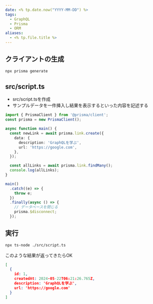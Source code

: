 ```yaml
---
date: <% tp.date.now("YYYY-MM-DD") %>
tags:
  - GraphQL
  - Prisma
  - ORM
aliases:
  - <% tp.file.title %>
---
```

## クライアントの生成

```bash
npx prisma generate
```

## src/script.ts

- src/script.tsを作成
- サンプルデータを一件挿入し結果を表示するといった内容を記述する

```ts
import { PrismaClient } from '@prisma/client';
const prisma = new PrismaClient();

async function main() {
  const newLink = await prisma.link.create({
    data: {
      description: 'GraphQLを学ぶ',
      url: 'https://google.com',
    },
  });

  const allLinks = await prisma.link.findMany();
  console.log(allLinks);
}

main()
  .catch((e) => {
    throw e;
  })
  .finally(async () => {
    // データベースを閉じる
    prisma.$disconnect;
  });
```

## 実行

```bash
npx ts-node ./src/script.ts
```

このような結果が返ってきたらOK

```json
[
  {
    id: 1,
    createdAt: 2024-05-22T06:21:26.765Z,
    description: 'GraphQLを学ぶ',
    url: 'https://google.com'
  }
]
```